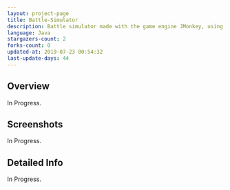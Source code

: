 ```yaml
---
layout: project-page
title: Battle-Simulator
description: Battle simulator made with the game engine JMonkey, using a graph model as back-end
language: Java
stargazers-count: 2
forks-count: 0
updated-at: 2019-07-23 00:54:32
last-update-days: 44
---
```

<!---
Gregoire Boiron <gregoire.boiron@gmail.com>
Copyright (c) 2018 Gregoire Boiron  All Rights Reserved.
--->

Overview
--------------------
In Progress.

Screenshots
--------------------
In Progress.

Detailed Info
--------------------
In Progress.

